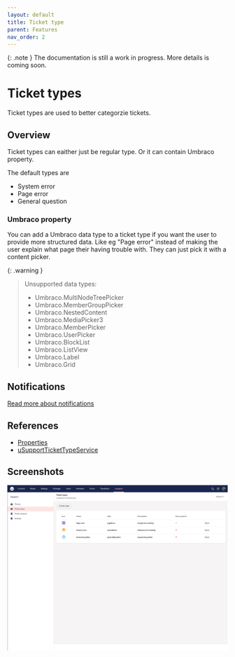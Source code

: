 ```yaml
---
layout: default
title: Ticket type
parent: Features
nav_order: 2
---
```


{: .note }
The documentation is still a work in progress. More details is coming soon.

# Ticket types
Ticket types are used to better categorzie tickets.

## Overview
Ticket types can eaither just be regular type. Or it can contain Umbraco property.

The default types are
- System error
- Page error
- General question

### Umbraco property
You can add a Umbraco data type to a ticket type if you want the user to provide more structured data. Like eg "Page error" instead of making the user explain what page their having trouble with. They can just pick it with a content picker.

{: .warning }
>  Unsupported data types:
> - Umbraco.MultiNodeTreePicker
> - Umbraco.MemberGroupPicker
> - Umbraco.NestedContent
> - Umbraco.MediaPicker3
> - Umbraco.MemberPicker
> - Umbraco.UserPicker
> - Umbraco.BlockList
> - Umbraco.ListView
> - Umbraco.Label
> - Umbraco.Grid

## Notifications
[Read more about notifications](/uSupport-documentation/docs/extend.html#extend)

## References
- [Properties](//uSupport-documentationdocs/references/tables.html#usupporttickettype)
- [uSupportTicketTypeService](/uSupport-documentation/docs/references/services.html#usupporttickettypeservice)

## Screenshots

<img src="/uSupport-documentation/assets/ticketTypes.PNG">